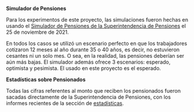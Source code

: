 **Simulador de Pensiones**

Para los experimentos de este proyecto, las simulaciones fueron hechas en usando el [Simulador de Pensiones de la Superintendencia de Pensiones](https://www.spensiones.cl/appsSP/simuladorPensiones/) el 25 de noviembre de 2021.

En todos los casos se utilizó un escenario perfecto en que los trabajadores cotizaron 12 meses al año durante 35 o 40 años, es decir, no estuvieron cesantes ni un solo mes. O sea, en la realidad, las pensiones deberían ser aún más bajas. El simulador además ofrece 3 escenarios: esperado, optimista y pesimista. El usado en este proyecto es el esperado.

**Estadísticas sobre Pensionados**

Todas las cifras referentes al monto que reciben los pensionados fueron sacadas directamente de la Superintendencia de Pensiones, con los informes recientes de la sección de [estadísticas](https://www.spensiones.cl/safpstats/stats/.sc.php?_cid=17).